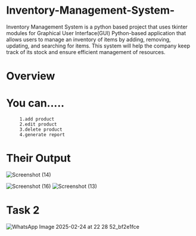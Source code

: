 # Inventory-Management-System-
 Inventory Management System is a python based project that uses tkinter modules for Graphical User Interface(GUI)
 Python-based application that allows users to manage an inventory of items by adding, removing, updating, and searching for items. This system will help the company keep track of its stock and ensure efficient management of resources.

#  Overview
  # You can.....
 
         1.add product
         2.edit product
         3.delete product
         4.generate report

#  Their Output

   ![Screenshot (14)](https://github.com/user-attachments/assets/feb30613-8e50-4c84-8741-a4bf89654ed9)

 ![Screenshot (16)](https://github.com/user-attachments/assets/5855b427-1588-4ade-a6cd-058137d3ae60)
![Screenshot (13)](https://github.com/user-attachments/assets/662ec0e9-086b-42ef-bae1-2c8597bb2bc8)

# Task 2
![WhatsApp Image 2025-02-24 at 22 28 52_bf2e1fce](https://github.com/user-attachments/assets/4b3bf562-eaa9-4481-9f18-cc846b5498bc)

